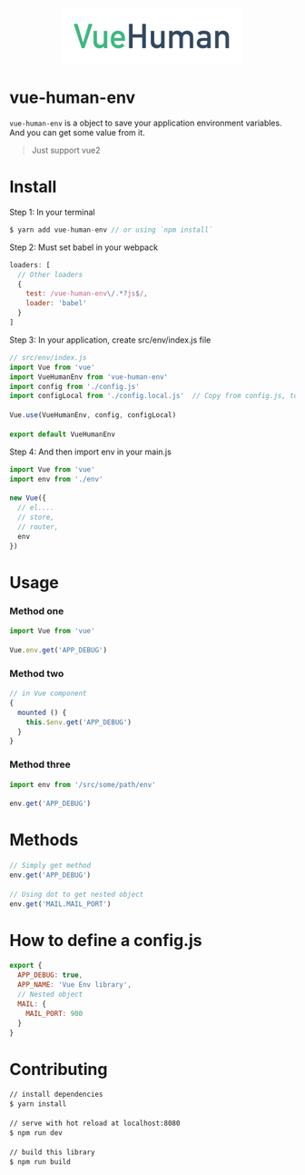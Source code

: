 <p align="center"><img width="320" src="docs/assets/vue-human.jpg"></p>

# vue-human-env

`vue-human-env` is a object to save your application environment variables.
And you can get some value from it.

> Just support vue2

# Install

Step 1: In your terminal

``` javascript
$ yarn add vue-human-env // or using `npm install`
```

Step 2: Must set babel in your webpack

``` javascript
loaders: [
  // Other loaders
  {
    test: /vue-human-env\/.*?js$/,
    loader: 'babel'
  }
]
```

Step 3: In your application, create src/env/index.js file

``` javascript
// src/env/index.js
import Vue from 'vue'
import VueHumanEnv from 'vue-human-env'
import config from './config.js'
import configLocal from './config.local.js'  // Copy from config.js, to save local config

Vue.use(VueHumanEnv, config, configLocal)

export default VueHumanEnv
```

Step 4: And then import env in your main.js

``` javascript
import Vue from 'vue'
import env from './env'

new Vue({
  // el....
  // store,
  // router,
  env
})
```

# Usage

### Method one

``` javascript
import Vue from 'vue'

Vue.env.get('APP_DEBUG')
```

### Method two
``` javascript
// in Vue component
{
  mounted () {
    this.$env.get('APP_DEBUG')
  }
}
```

### Method three

``` javascript
import env from '/src/some/path/env'

env.get('APP_DEBUG')
```

# Methods

``` javascript
// Simply get method
env.get('APP_DEBUG')

// Using dot to get nested object
env.get('MAIL.MAIL_PORT')
```

# How to define a config.js

``` javascript
export {
  APP_DEBUG: true,
  APP_NAME: 'Vue Env library',
  // Nested object
  MAIL: {
    MAIL_PORT: 900
  }
}
```

# Contributing

``` bash
// install dependencies
$ yarn install

// serve with hot reload at localhost:8080
$ npm run dev

// build this library
$ npm run build
```
